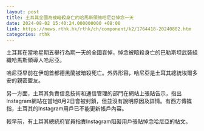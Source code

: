 ```yaml
---
layout: post
title: 土耳其全國為被暗殺身亡的哈馬斯領袖哈尼亞悼念一天
date: 2024-08-02 15:40:24.000000000 +08:00
link: https://news.rthk.hk/rthk/ch/component/k2/1764418-20240802.htm
categories: rthk
---
```


土耳其在當地星期五舉行為期一天的全國哀悼，悼念被暗殺身亡的巴勒斯坦武裝組織哈馬斯領導人哈尼亞。

哈尼亞早前在伊朗首都德黑蘭被暗殺死亡。外界形容，哈尼亞是土耳其總統埃爾多安的親密盟友。

另一方面，土耳其負責信息技術和通信管理的部門在網站上張貼告示，指出Instagram網站在當地8月2日會被封鎖，但並沒有說明原因及詳情。有西方傳媒指，土耳其的Instagram用戶已不能更新帳戶內容。

較早前，有土耳其總統府官員指責Instagram阻礙用戶張貼悼念哈尼亞的帖文。
